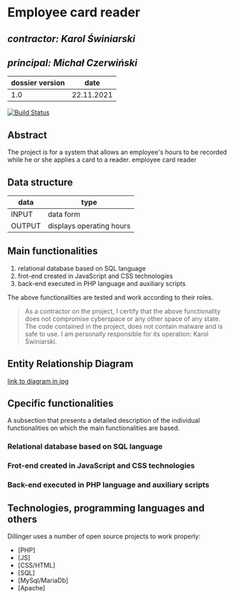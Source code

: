 # Employee card reader

## _contractor: Karol Świniarski_
## _principal: Michał Czerwiński_


| dossier version | date |
| ------ | ------ |
| 1.0 | 22.11.2021 |

[![Build Status](https://travis-ci.org/joemccann/dillinger.svg?branch=master)](https://travis-ci.org/joemccann/dillinger)

## Abstract 
The project is for a system that allows an employee's hours to be recorded while he or she applies a card to a reader.
employee card reader


## Data structure

| data | type |
| ------ | ------ |
| INPUT | data form |
| OUTPUT | displays operating hours |

## Main functionalities

1. relational database based on SQL language
1. frot-end created in JavaScript and CSS technologies
1. back-end executed in PHP language and auxiliary scripts

The above functionalities are tested and work according to their roles.

> As a contractor on the project, I certify that the above functionality 
> does not compromise cyberspace or any other space of any state. 
> The code contained in the project, does not contain malware and is safe to use. 
> I am personally responsible for its operation: Karol Świniarski.

## Entity Relationship Diagram

[link to diagram in jpg][png]

## Cpecific functionalities

A subsection that presents a detailed description of the individual functionalities on which the main functionalities are based.

### Relational database based on SQL language

### Frot-end created in JavaScript and CSS technologies

### Back-end executed in PHP language and auxiliary scripts

## Technologies, programming languages and others

Dillinger uses a number of open source projects to work properly:

- [PHP]
- [JS]
- [CSS/HTML]
- [SQL]
- [MySql/MariaDb]
- [Apache]

 [png]: <https://github.com/Michal3456/3ai4/blob/main/19/diagram1.drawio.png>
